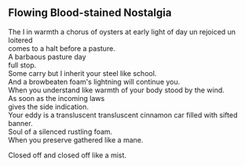 Flowing Blood-stained Nostalgia
-------------------------------
The I in warmth a chorus of oysters at early light of day un rejoiced un loitered  
comes to a halt before a pasture.  
A barbaous pasture day  
full stop.  
Some carry but I inherit your steel like school.  
And a browbeaten foam's lightning will continue you.  
When you understand like warmth of your body stood by the wind.  
As soon as the incoming laws  
gives the side indication.  
Your eddy is a transluscent transluscent cinnamon car filled with sifted banner.  
Soul of a silenced rustling foam.  
When you preserve gathered like a mane.  
  
Closed off and closed off like a mist.  
